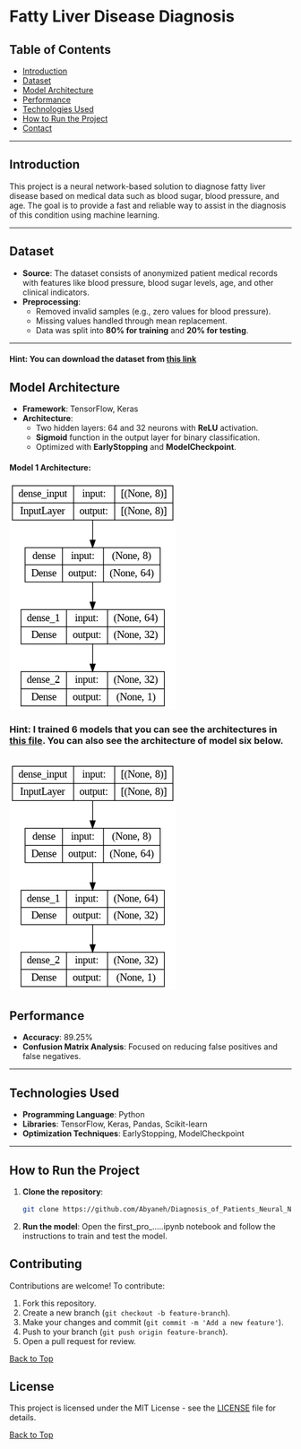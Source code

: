# Fatty Liver Disease Diagnosis

## Table of Contents
- [Introduction](#introduction)
- [Dataset](#dataset)
- [Model Architecture](#model-architecture)
- [Performance](#performance)
- [Technologies Used](#technologies-used)
- [How to Run the Project](#how-to-run-the-project)
- [Contact](#contact)

---

## Introduction

This project is a neural network-based solution to diagnose fatty liver disease based on medical data such as blood sugar, blood pressure, and age. The goal is to provide a fast and reliable way to assist in the diagnosis of this condition using machine learning.

---

## Dataset

- **Source**: The dataset consists of anonymized patient medical records with features like blood pressure, blood sugar levels, age, and other clinical indicators.
- **Preprocessing**:
  - Removed invalid samples (e.g., zero values for blood pressure).
  - Missing values handled through mean replacement.
  - Data was split into **80% for training** and **20% for testing**.
---
#### Hint: You can download the dataset from [this link](https://github.com/Abyaneh/Diagnosis_of_Patients_Neural_Network_project/blob/main/Diagnosis%20of%20Patients%20with%20Fat/Code/data.csv)

## Model Architecture

- **Framework**: TensorFlow, Keras
- **Architecture**:
  - Two hidden layers: 64 and 32 neurons with **ReLU** activation.
  - **Sigmoid** function in the output layer for binary classification.
  - Optimized with **EarlyStopping** and **ModelCheckpoint**.

#### Model 1 Architecture:
![Model 1 Architecture](https://github.com/Abyaneh/Diagnosis_of_Patients_Neural_Network_project/blob/main/Diagnosis%20of%20Patients%20with%20Fat/Model%20shape%20picture/model%20shape/model_first_pro_Me.png)

### Hint: I trained 6 models that you can see the architectures in [this file](https://github.com/Abyaneh/Diagnosis_of_Patients_Neural_Network_project/tree/main/Diagnosis%20of%20Patients%20with%20Fat/Model%20shape%20picture/model%20shape). You can also see the architecture of model six below.

![Model 6 Architecture](https://github.com/Abyaneh/Diagnosis_of_Patients_Neural_Network_project/blob/main/Diagnosis%20of%20Patients%20with%20Fat/Model%20shape%20picture/model%20shape/model_first_pro_Me.png)
---

## Performance

- **Accuracy**: 89.25%
- **Confusion Matrix Analysis**: Focused on reducing false positives and false negatives.

---

## Technologies Used

- **Programming Language**: Python
- **Libraries**: TensorFlow, Keras, Pandas, Scikit-learn
- **Optimization Techniques**: EarlyStopping, ModelCheckpoint

---

## How to Run the Project

1. **Clone the repository**:
   ```bash
   git clone https://github.com/Abyaneh/Diagnosis_of_Patients_Neural_Network_project/tree/main
   ```
2. **Run the model**: Open the first_pro_.....ipynb notebook and follow the instructions to train and test the model.


## Contributing
Contributions are welcome! To contribute:
1. Fork this repository.
2. Create a new branch (`git checkout -b feature-branch`).
3. Make your changes and commit (`git commit -m 'Add a new feature'`).
4. Push to your branch (`git push origin feature-branch`).
5. Open a pull request for review.

[Back to Top](#table-of-contents)

## License
This project is licensed under the MIT License - see the [LICENSE](https://github.com/Abyaneh/rotten_and_fresh/blob/main/LICENSE) file for details.

[Back to Top](#table-of-contents)

